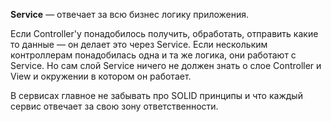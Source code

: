 **Service** — отвечает за всю бизнес логику приложения.

Если Controller'у понадобилось получить, обработать, отправить какие то данные — он делает это через Service.
Если нескольким контроллерам понадобилась одна и та же логика, они работают с Service. Но сам слой Service ничего не должен знать о слое Controller и View и окружении в котором он работает.

В сервисах главное не забывать про SOLID принципы и что каждый сервис отвечает за свою зону ответственности.